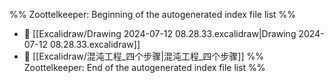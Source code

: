 %% Zoottelkeeper: Beginning of the autogenerated index file list  %%
- 📄 [[Excalidraw/Drawing 2024-07-12 08.28.33.excalidraw|Drawing 2024-07-12 08.28.33.excalidraw]]
- 📄 [[Excalidraw/混沌工程_四个步骤|混沌工程_四个步骤]]
%% Zoottelkeeper: End of the autogenerated index file list  %%
